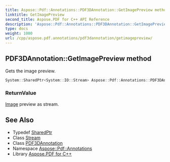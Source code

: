 ```yaml
---
title: Aspose::Pdf::Annotations::PDF3DAnnotation::GetImagePreview method
linktitle: GetImagePreview
second_title: Aspose.PDF for C++ API Reference
description: 'Aspose::Pdf::Annotations::PDF3DAnnotation::GetImagePreview method. Gets the image preview in C++.'
type: docs
weight: 1000
url: /cpp/aspose.pdf.annotations/pdf3dannotation/getimagepreview/
---
```

## PDF3DAnnotation::GetImagePreview method


Gets the image preview.

```cpp
System::SharedPtr<System::IO::Stream> Aspose::Pdf::Annotations::PDF3DAnnotation::GetImagePreview()
```


### ReturnValue

[Image](../../../aspose.pdf/image/) preview as stream.

## See Also

* Typedef [SharedPtr](../../../system/sharedptr/)
* Class [Stream](../../../system.io/stream/)
* Class [PDF3DAnnotation](../)
* Namespace [Aspose::Pdf::Annotations](../../)
* Library [Aspose.PDF for C++](../../../)
